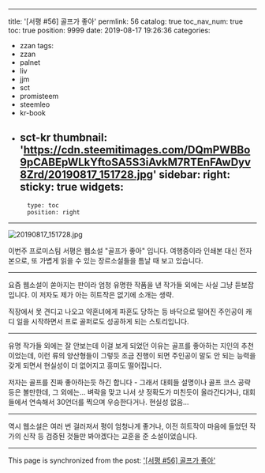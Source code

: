 
---
title: '[서평 #56] 골프가 좋아'
permlink: 56
catalog: true
toc_nav_num: true
toc: true
position: 9999
date: 2019-08-17 19:26:36
categories:
- zzan
tags:
- zzan
- palnet
- liv
- jjm
- sct
- promisteem
- steemleo
- kr-book
- sct-kr
thumbnail: 'https://cdn.steemitimages.com/DQmPWBBo9pCABEpWLkYftoSA5S3iAvkM7RTEnFAwDyv8Zrd/20190817_151728.jpg'
sidebar:
    right:
        sticky: true
widgets:
    -
        type: toc
        position: right
---


![20190817_151728.jpg](https://cdn.steemitimages.com/DQmPWBBo9pCABEpWLkYftoSA5S3iAvkM7RTEnFAwDyv8Zrd/20190817_151728.jpg)

이번주 프로미스팀 서평은 웹소설 "골프가 좋아" 입니다. 여행중이라 인쇄본 대신 전자본으로, 또 가볍게 읽을 수 있는 장르소설들을 틈날 때 보고 있습니다.

---

요즘 웹소설이 쏟아지는 판이라 엄청 유명한 작품을 낸 작가들 외에는 사실 그냥 듣보잡입니다. 이 저자도 제가 아는 히트작은 없기에 소개는 생략.

직장에서 못 견디고 나오고 약혼녀에게 파혼도 당하는 등 바닥으로 떨어진 주인공이 캐디 일을 시작하면서 프로 골퍼로도 성공하게 되는 스토리입니다.

---

유명 작가들 외에는 잘 안보는데 이걸 보게 되었던 이유는 골프를 좋아하는 지인의 추천이었는데, 이런 류의 양산형들이 그렇듯 조금 진행이 되면 주인공이 말도 안 되는 능력을 갖게 되면서 현실성이 더 없어지고 흥미도 떨어집니다.

저자는 골프를 진짜 좋아하는듯 하긴 합니다 - 그래서 대회들 설명이나 골프 코스 공략 등은 볼만한데, 그 외에는... 벼락을 맞고 나서 샷 정확도가 미친듯이 올라간다거나, 대회들에서 연속해서 30언더를 찍으며 우승한다거나. 현실성 없음...

---

역시 웹소설은 여러 번 걸러져서 평이 엄청나게 좋거나, 이전 히트작이 마음에 들었던 작가의 신작 등 검증된 것들만 봐야겠다는 교훈을 준 소설이었습니다.

- - -

This page is synchronized from the post: ['[서평 #56] 골프가 좋아'](https://steemit.com/@glory7/56)
